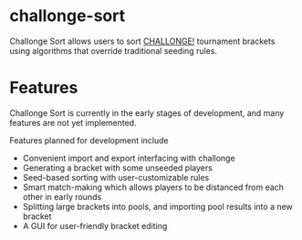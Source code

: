 # challonge-sort

Challonge Sort allows users to sort [CHALLONGE!](http://challonge.com) tournament 
brackets using algorithms that override traditional seeding rules.

# Features

Challonge Sort is currently in the early stages of development, and many features are 
not yet implemented. 

Features planned for development include

* Convenient import and export interfacing with challonge
* Generating a bracket with some unseeded players
* Seed-based sorting with user-customizable rules
* Smart match-making which allows players to be distanced from each other in early rounds
* Splitting large brackets into pools, and importing pool results into a new bracket
* A GUI for user-friendly bracket editing
